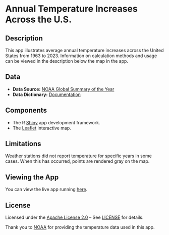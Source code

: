 # Annual Temperature Increases Across the U.S.

## Description
This app illustrates average annual temperature increases across the United States from 1963 to 2023. Information on calculation methods and usage can be viewed in the description below the map in the app.

## Data
- **Data Source:** [NOAA Global Summary of the Year](https://www.ncei.noaa.gov/access/search/data-search/global-summary-of-the-year)
- **Data Dictionary:** [Documentation](https://www.ncei.noaa.gov/data/global-summary-of-the-year/doc/GSOY_documentation.pdf)

## Components
-	The R [Shiny](https://shiny.posit.co/) app development framework.
-	The [Leaflet](https://leafletjs.com/) interactive map.

## Limitations
Weather stations did not report temperature for specific years in some cases. When this has occurred, points are rendered gray on the map.

## Viewing the App
You can view the live app running [here](https://fstasz.shinyapps.io/tempChange/).

## License
Licensed under the [Apache License 2.0](LICENSE) – See [LICENSE](LICENSE) for details.

Thank you to [NOAA](https://www.noaa.gov/) for providing the temperature data used in this app.